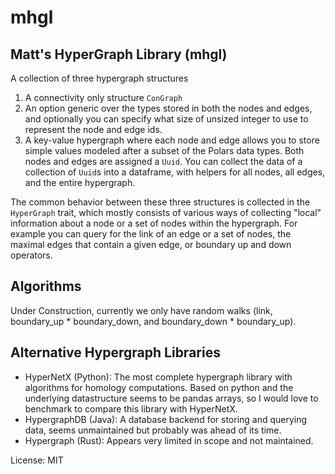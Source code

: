 # mhgl

## Matt's HyperGraph Library (mhgl)
A collection of three hypergraph structures
1. A connectivity only structure `ConGraph`
2. An option generic over the types stored in both the nodes and edges, and optionally you can specify what size of unsized integer to use to represent the node and edge ids.
3. A key-value hypergraph where each node and edge allows you to store simple values modeled after a subset of the Polars data types. Both nodes and edges are assigned a `Uuid`. You can collect the data of a collection of `Uuid`s into a dataframe, with helpers for all nodes, all edges, and the entire hypergraph.

The common behavior between these three structures is collected in the `HyperGraph` trait, which mostly consists of various ways of collecting "local" information about a node or a set of nodes within the hypergraph. For example you can query for the link of an edge or a set of nodes, the maximal edges that contain a given edge, or boundary up and down operators.


## Algorithms
Under Construction, currently we only have random walks (link, boundary_up * boundary_down, and boundary_down * boundary_up).

## Alternative Hypergraph Libraries
- HyperNetX (Python): The most complete hypergraph library with algorithms for homology computations. Based on python and the underlying datastructure seems to be pandas arrays, so I would
  love to benchmark to compare this library with HyperNetX.
- HypergraphDB (Java): A database backend for storing and querying data, seems unmaintained but probably was ahead of its time.
- Hypergraph (Rust): Appears very limited in scope and not maintained.

License: MIT
